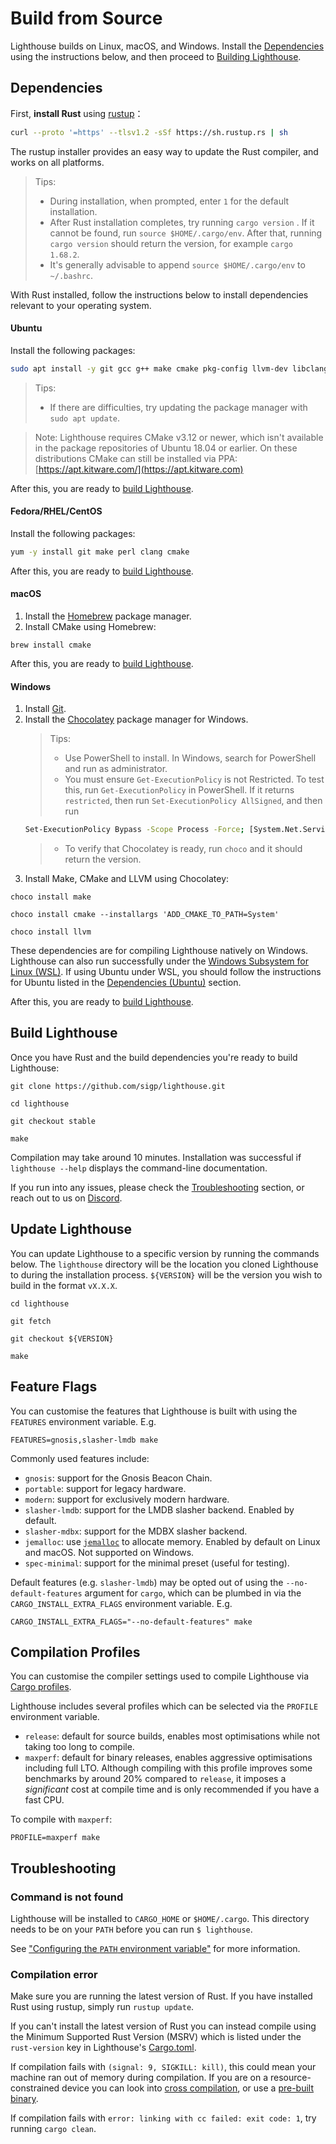 # Build from Source

Lighthouse builds on Linux, macOS, and Windows. Install the [Dependencies](#dependencies) using
the instructions below, and then proceed to [Building Lighthouse](#build-lighthouse).

## Dependencies

First, **install Rust** using [rustup](https://rustup.rs/)：

```bash
curl --proto '=https' --tlsv1.2 -sSf https://sh.rustup.rs | sh
```

The rustup installer provides an easy way to update the Rust compiler, and works on all platforms.

> Tips:
>
> - During installation, when prompted, enter `1` for the default installation.
> - After Rust installation completes, try running `cargo version` . If it cannot
>   be found, run `source $HOME/.cargo/env`. After that, running `cargo version` should return the version, for example `cargo 1.68.2`.
> - It's generally advisable to append `source $HOME/.cargo/env` to `~/.bashrc`.

With Rust installed, follow the instructions below to install dependencies relevant to your
operating system.

#### Ubuntu

Install the following packages:

```bash
sudo apt install -y git gcc g++ make cmake pkg-config llvm-dev libclang-dev clang
```

> Tips:
>
> - If there are difficulties, try updating the package manager with `sudo apt
>   update`.

> Note: Lighthouse requires CMake v3.12 or newer, which isn't available in the package repositories
> of Ubuntu 18.04 or earlier. On these distributions CMake can still be installed via PPA:
> [https://apt.kitware.com/](https://apt.kitware.com)

After this, you are ready to [build Lighthouse](#build-lighthouse).

#### Fedora/RHEL/CentOS

Install the following packages:

```bash
yum -y install git make perl clang cmake
```

After this, you are ready to [build Lighthouse](#build-lighthouse).

#### macOS

1. Install the [Homebrew][] package manager.
1. Install CMake using Homebrew:

```
brew install cmake
```


[Homebrew]: https://brew.sh/

After this, you are ready to [build Lighthouse](#build-lighthouse).

#### Windows

1. Install [Git](https://git-scm.com/download/win).
1. Install the [Chocolatey](https://chocolatey.org/install) package manager for Windows.
    > Tips:
    > - Use PowerShell to install. In Windows, search for PowerShell and run as administrator.
    > - You must ensure `Get-ExecutionPolicy` is not Restricted. To test this, run `Get-ExecutionPolicy` in PowerShell. If it returns `restricted`, then run `Set-ExecutionPolicy AllSigned`, and then run
    ```bash
    Set-ExecutionPolicy Bypass -Scope Process -Force; [System.Net.ServicePointManager]::SecurityProtocol = [System.Net.ServicePointManager]::SecurityProtocol -bor 3072; iex ((New-Object System.Net.WebClient).DownloadString('https://community.chocolatey.org/install.ps1'))
    ```
    > - To verify that Chocolatey is ready, run `choco` and it should return the version.
1. Install Make, CMake and LLVM using Chocolatey:

```
choco install make
```

```
choco install cmake --installargs 'ADD_CMAKE_TO_PATH=System'
```

```
choco install llvm
```

These dependencies are for compiling Lighthouse natively on Windows. Lighthouse can also run
successfully under the [Windows Subsystem for Linux (WSL)][WSL]. If using Ubuntu under WSL, you
should follow the instructions for Ubuntu listed in the [Dependencies (Ubuntu)](#ubuntu) section.

[WSL]: https://docs.microsoft.com/en-us/windows/wsl/about

After this, you are ready to [build Lighthouse](#build-lighthouse).

## Build Lighthouse

Once you have Rust and the build dependencies you're ready to build Lighthouse:

```
git clone https://github.com/sigp/lighthouse.git
```

```
cd lighthouse
```

```
git checkout stable
```

```
make
```

Compilation may take around 10 minutes. Installation was successful if `lighthouse --help` displays
the command-line documentation.

If you run into any issues, please check the [Troubleshooting](#troubleshooting) section, or reach
out to us on [Discord](https://discord.gg/cyAszAh).

## Update Lighthouse

You can update Lighthouse to a specific version by running the commands below. The `lighthouse`
directory will be the location you cloned Lighthouse to during the installation process.
`${VERSION}` will be the version you wish to build in the format `vX.X.X`.

```
cd lighthouse
```

```
git fetch
```

```
git checkout ${VERSION}
```

```
make
```

## Feature Flags

You can customise the features that Lighthouse is built with using the `FEATURES` environment
variable. E.g.

```
FEATURES=gnosis,slasher-lmdb make
```

Commonly used features include:

* `gnosis`: support for the Gnosis Beacon Chain.
* `portable`: support for legacy hardware.
* `modern`: support for exclusively modern hardware.
* `slasher-lmdb`: support for the LMDB slasher backend. Enabled by default.
* `slasher-mdbx`: support for the MDBX slasher backend.
* `jemalloc`: use [`jemalloc`][jemalloc] to allocate memory. Enabled by default on Linux and macOS.
  Not supported on Windows.
* `spec-minimal`: support for the minimal preset (useful for testing).

Default features (e.g. `slasher-lmdb`) may be opted out of using the `--no-default-features`
argument for `cargo`, which can be plumbed in via the `CARGO_INSTALL_EXTRA_FLAGS` environment variable.
E.g.

```
CARGO_INSTALL_EXTRA_FLAGS="--no-default-features" make
```

[jemalloc]: https://jemalloc.net/

## Compilation Profiles

You can customise the compiler settings used to compile Lighthouse via
[Cargo profiles](https://doc.rust-lang.org/cargo/reference/profiles.html).

Lighthouse includes several profiles which can be selected via the `PROFILE` environment variable.

* `release`: default for source builds, enables most optimisations while not taking too long to
  compile.
* `maxperf`: default for binary releases, enables aggressive optimisations including full LTO.
  Although compiling with this profile improves some benchmarks by around 20% compared to `release`,
  it imposes a _significant_ cost at compile time and is only recommended if you have a fast CPU.

To compile with `maxperf`:

```
PROFILE=maxperf make
```

## Troubleshooting

### Command is not found

Lighthouse will be installed to `CARGO_HOME` or `$HOME/.cargo`. This directory
needs to be on your `PATH` before you can run `$ lighthouse`.

See ["Configuring the `PATH` environment variable"](https://www.rust-lang.org/tools/install) for more information.

### Compilation error

Make sure you are running the latest version of Rust. If you have installed Rust using rustup, simply run `rustup update`.

If you can't install the latest version of Rust you can instead compile using the Minimum Supported
Rust Version (MSRV) which is listed under the `rust-version` key in Lighthouse's
[Cargo.toml](https://github.com/sigp/lighthouse/blob/stable/lighthouse/Cargo.toml).

If compilation fails with `(signal: 9, SIGKILL: kill)`, this could mean your machine ran out of
memory during compilation. If you are on a resource-constrained device you can
look into [cross compilation](./cross-compiling.md), or use a [pre-built
binary](https://github.com/sigp/lighthouse/releases).

If compilation fails with `error: linking with cc failed: exit code: 1`, try running `cargo clean`.
